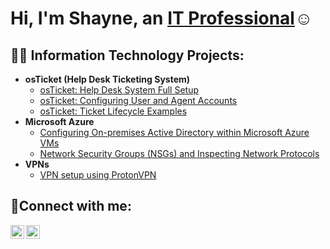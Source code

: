 <h1>Hi, I'm Shayne, an <a href="https://linkedin.com/in/shayne-luangvisa">IT Professional</a>☺</h1>

<h2>👨‍💻 Information Technology Projects:</h2>

- <b>osTicket (Help Desk Ticketing System)</b>
  - [osTicket: Help Desk System Full Setup](https://github.com/ShayneSL/osTicket-Setup)
  - [osTicket: Configuring User and Agent Accounts](https://github.com/ShayneSL/osTicket-BackEnd-Config)
  - [osTicket: Ticket Lifecycle Examples](https://github.com/joshmadakorcc/ticket-lifecycle)
- <b>Microsoft Azure</b>
  - [Configuring On-premises Active Directory within Microsoft Azure VMs](https://github.com/joshmadakorcc/configure-ad)
  - [Network Security Groups (NSGs) and Inspecting Network Protocols](https://github.com/joshmadakorcc/azure-network-protocols)
- <b>VPNs</b>
  - [VPN setup using ProtonVPN](https://github.com/joshmadakorcc/azure-network-protocols)

<h2>🤳Connect with me:</h2>

[<img align="left" alt="Shayne | Twitter" width="22px" src="https://cdn.jsdelivr.net/npm/simple-icons@v3/icons/twitter.svg" />][twitter]
[<img align="left" alt="Shayne | LinkedIn" width="22px" src="https://cdn.jsdelivr.net/npm/simple-icons@v3/icons/linkedin.svg" />][linkedin]

[twitter]: https://twitter.com/ShayneLuangvisa
[linkedin]: https://linkedin.com/in/shayne-luangvisa
